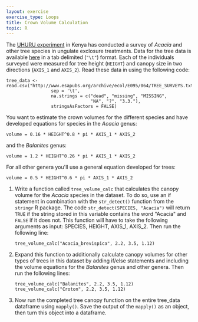 ```yaml
---
layout: exercise
exercise_type: Loops
title: Crown Volume Calculation
topic: R
---
```


The
[UHURU experiment](http://www.esapubs.org/archive/ecol/E095/064/metadata.php) in
Kenya has conducted a survey of *Acacia* and other tree species in ungulate
exclosure treatments. Data for the tree data is
available [here](http://www.esapubs.org/archive/ecol/E095/064/TREE_SURVEYS.txt)
in a tab delimited (`"\t"`) format. Each of the individuals surveyed were
measured for tree height (`HEIGHT`) and canopy size in two directions (`AXIS_1`
and `AXIS_2`). Read these data in using the following code: 

```
tree_data <- read.csv("http://www.esapubs.org/archive/ecol/E095/064/TREE_SURVEYS.txt",
                 sep = '\t',
                 na.strings = c("dead", "missing", "MISSING",
                                "NA", "?", "3.3."),
                 stringsAsFactors = FALSE)
```


You want to estimate the crown volumes for the different species and have
developed equations for species in the *Acacia* genus:

```
volume = 0.16 * HEIGHT^0.8 * pi * AXIS_1 * AXIS_2
```

and the *Balanites* genus:

```
volume = 1.2 * HEIGHT^0.26 * pi * AXIS_1 * AXIS_2
```

For all other genera you'll use a general equation developed for trees:

```
volume = 0.5 * HEIGHT^0.6 * pi * AXIS_1 * AXIS_2
```

1. Write a function called `tree_volume_calc` that calculates the canopy volume for the *Acacia* species in the dataset. To do so, use an if statement in combination with the `str_detect()` function from the `stringr` R package. The code `str_detect(SPECIES, "Acacia")` will return `TRUE` if the string stored in this variable contains the word "Acacia" and `FALSE` if it does not. This function will have to take the following arguments as input: SPECIES, HEIGHT, AXIS_1, AXIS_2. Then run the following line: 

	`tree_volume_calc("Acacia_brevispica", 2.2, 3.5, 1.12)`

2. Expand this function to additionally calculate canopy volumes for other types of trees in this dataset by adding if/else statements and including the volume equations for the *Balanites* genus and other genera. Then run the following lines: 

	`tree_volume_calc("Balanites", 2.2, 3.5, 1.12)`
	`tree_volume_calc("Croton", 2.2, 3.5, 1.12)`

3. Now run the completed tree canopy function on the entire tree_data dataframe using `mapply()`. Save the output of the `mapply()` as an object, then turn this object into a dataframe. 
